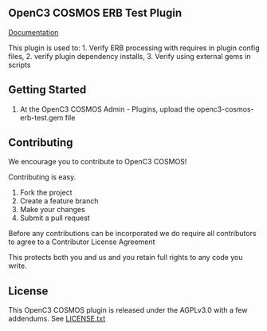 ## OpenC3 COSMOS ERB Test Plugin

[Documentation](https://openc3.com)

This plugin is used to: 1. Verify ERB processing with requires in plugin config files, 2. verify plugin dependency installs, 3. Verify using external gems in scripts

## Getting Started

1.  At the OpenC3 COSMOS Admin - Plugins, upload the openc3-cosmos-erb-test.gem file

## Contributing

We encourage you to contribute to OpenC3 COSMOS!

Contributing is easy.

1. Fork the project
2. Create a feature branch
3. Make your changes
4. Submit a pull request

Before any contributions can be incorporated we do require all contributors to agree to a Contributor License Agreement

This protects both you and us and you retain full rights to any code you write.

## License

This OpenC3 COSMOS plugin is released under the AGPLv3.0 with a few addendums. See [LICENSE.txt](LICENSE.txt)
